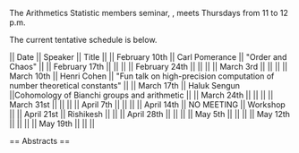 The Arithmetics Statistic members seminar, , meets Thursdays
from 11 to 12 p.m. 

The current tentative schedule is below.


|| Date || Speaker || Title ||
|| February 10th     || Carl Pomerance           || "Order and Chaos"   ||
|| February 17th    ||         ||  ||
|| February 24th    ||            || ||
|| March 3rd        ||     || ||
|| March 10th       ||  Henri Cohen         || "Fun talk on high-precision computation of number theoretical constants" ||
|| March 17th       || Haluk Sengun ||Cohomology of Bianchi groups and arithmetic ||
|| March 24th       ||  ||  ||
|| March 31st       ||  || ||
|| April 7th        ||  || ||
|| April 14th       || NO MEETING || Workshop ||
|| April 21st       || Rishikesh || ||
|| April 28th       ||  || ||
|| May 5th          || || ||
|| May 12th          || || ||
|| May 19th         || || ||


== Abstracts ==
